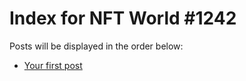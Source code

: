 # Index for NFT World #1242
Posts will be displayed in the order below:

- [Your first post](./001-first.md)

